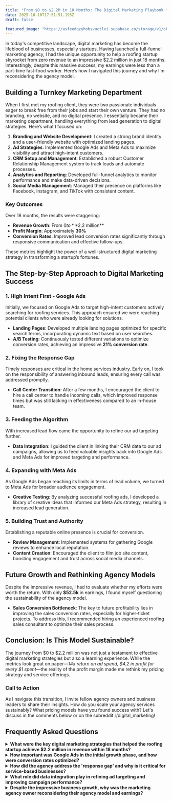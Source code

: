 ```yaml
---
title: "From $0 to $2.2M in 18 Months: The Digital Marketing Playbook for Roofing Startups"
date: 2025-10-10T17:51:51.195Z
draft: false

featured_image: "https://asfeedqzyhobsvuctlxi.supabase.co/storage/v1/object/public/blog-images/blog-80248-1760118634839.png"
---
```


In today's competitive landscape, digital marketing has become the lifeblood of businesses, especially startups. Having launched a full-funnel marketing agency, I had the unique opportunity to help a roofing startup skyrocket from zero revenue to an impressive $2.2 million in just 18 months. Interestingly, despite this massive success, my earnings were less than a part-time fast-food worker. Here’s how I navigated this journey and why I’m reconsidering the agency model.

## Building a Turnkey Marketing Department

When I first met my roofing client, they were two passionate individuals eager to break free from their jobs and start their own venture. They had no branding, no website, and no digital presence. I essentially became their marketing department, handling everything from lead generation to digital strategies. Here’s what I focused on:

1. **Branding and Website Development**: I created a strong brand identity and a user-friendly website with optimized landing pages.
2. **Ad Strategies**: Implemented Google Ads and Meta Ads to maximize visibility and attract high-intent customers.
3. **CRM Setup and Management**: Established a robust Customer Relationship Management system to track leads and automate processes.
4. **Analytics and Reporting**: Developed full-funnel analytics to monitor performance and make data-driven decisions.
5. **Social Media Management**: Managed their presence on platforms like Facebook, Instagram, and TikTok with consistent content.

### Key Outcomes

Over 18 months, the results were staggering:

- **Revenue Growth**: From $0 to **$2.2 million**
- **Profit Margin**: Approximately **30%**
- **Conversion Rates**: Improved lead conversion rates significantly through responsive communication and effective follow-ups.

These metrics highlight the power of a well-structured digital marketing strategy in transforming a startup’s fortunes.

## The Step-by-Step Approach to Digital Marketing Success

### 1. High Intent First - Google Ads

Initially, we focused on Google Ads to target high-intent customers actively searching for roofing services. This approach ensured we were reaching potential clients who were already looking for solutions. 

- **Landing Pages**: Developed multiple landing pages optimized for specific search terms, incorporating dynamic text based on user searches.
- **A/B Testing**: Continuously tested different variations to optimize conversion rates, achieving an impressive **21% conversion rate**.

### 2. Fixing the Response Gap

Timely responses are critical in the home services industry. Early on, I took on the responsibility of answering inbound leads, ensuring every call was addressed promptly. 

- **Call Center Transition**: After a few months, I encouraged the client to hire a call center to handle incoming calls, which improved response times but was still lacking in effectiveness compared to an in-house team.

### 3. Feeding the Algorithm

With increased lead flow came the opportunity to refine our ad targeting further.

- **Data Integration**: I guided the client in linking their CRM data to our ad campaigns, allowing us to feed valuable insights back into Google Ads and Meta Ads for improved targeting and performance.

### 4. Expanding with Meta Ads

As Google Ads began reaching its limits in terms of lead volume, we turned to Meta Ads for broader audience engagement.

- **Creative Testing**: By analyzing successful roofing ads, I developed a library of creative ideas that informed our Meta Ads strategy, resulting in increased lead generation.

### 5. Building Trust and Authority

Establishing a reputable online presence is crucial for conversion.

- **Review Management**: Implemented systems for gathering Google reviews to enhance local reputation.
- **Content Creation**: Encouraged the client to film job site content, boosting engagement and trust across social media channels.

## Future Growth and Rethinking Agency Models

Despite the impressive revenue, I had to evaluate whether my efforts were worth the return. With only **$52.5k** in earnings, I found myself questioning the sustainability of the agency model. 

- **Sales Conversion Bottleneck**: The key to future profitability lies in improving the sales conversion rates, especially for higher-ticket projects. To address this, I recommended hiring an experienced roofing sales consultant to optimize their sales process.

## Conclusion: Is This Model Sustainable?

The journey from $0 to $2.2 million was not just a testament to effective digital marketing strategies but also a learning experience. While the metrics look great on paper—*14x return on ad spend, $4.2 in profit for every $1 spent*—the reality of the profit margin made me rethink my pricing strategy and service offerings.

### Call to Action

As I navigate this transition, I invite fellow agency owners and business leaders to share their insights. How do you scale your agency services sustainably? What pricing models have you found success with? Let's discuss in the comments below or on the subreddit r/digital_marketing!

## Frequently Asked Questions

<div class="faq-accordion">

<details>
  <summary><strong>What were the key digital marketing strategies that helped the roofing startup achieve $2.2 million in revenue within 18 months?</strong></summary>
  <div class="faq-answer">

The success of the roofing startup was built on a comprehensive digital marketing playbook. It started with establishing a strong brand identity and a user-friendly website. Key strategies included implementing Google Ads for high-intent customers with optimized landing pages, establishing a robust CRM system for lead tracking and automation, and developing full-funnel analytics for data-driven decisions. Later, Meta Ads were introduced for broader reach, and significant effort was put into review management and content creation to build trust and authority online.

  </div>
</details>

<details>
  <summary><strong>How important was Google Ads in the initial growth phase, and how were conversion rates optimized?</strong></summary>
  <div class="faq-answer">

Google Ads played a crucial role in the initial growth phase by targeting high-intent customers actively searching for roofing services. The strategy involved developing multiple landing pages optimized for specific search terms, incorporating dynamic text, and continuously performing A/B testing. This meticulous optimization led to an impressive 21% conversion rate, demonstrating the effectiveness of focused paid search campaigns for immediate lead generation.

  </div>
</details>

<details>
  <summary><strong>How did the agency address the 'response gap' and why is it critical for service-based businesses?</strong></summary>
  <div class="faq-answer">

The 'response gap' was addressed by ensuring every inbound lead received a prompt response. Initially, the marketing agency owner personally handled inbound calls. Recognizing the importance of timely communication in the home services industry, the client was later encouraged to hire a call center. This step is critical because quick and efficient responses can significantly impact lead conversion rates and overall customer satisfaction, especially when customers are actively seeking solutions.

  </div>
</details>

<details>
  <summary><strong>What role did data integration play in refining ad targeting and improving campaign performance?</strong></summary>
  <div class="faq-answer">

Data integration was pivotal in refining ad targeting and improving campaign performance. The marketing agency guided the client in linking their CRM data directly to their ad campaigns (Google Ads and Meta Ads). This allowed for valuable insights from lead interactions to be fed back into the advertising platforms, leading to more intelligent audience targeting, better ad optimization, and ultimately, a more efficient use of ad spend for improved ROI.

  </div>
</details>

<details>
  <summary><strong>Despite the impressive business growth, why was the marketing agency owner reconsidering their agency model and earnings?</strong></summary>
  <div class="faq-answer">

Despite generating $2.2 million in revenue for the client and achieving impressive metrics like a 14x return on ad spend, the marketing agency owner earned only $52.5k over 18 months, which was less than a part-time fast-food worker. This stark contrast between the value delivered to the client and the agency's own profitability led to reconsideration of the sustainability of the agency model. The blog highlights a 'sales conversion bottleneck' as a key area for future improvement for the client, implying that the agency’s compensation model may not have adequately reflected the full scope of services or the immense success achieved.

  </div>
</details>

</div>
